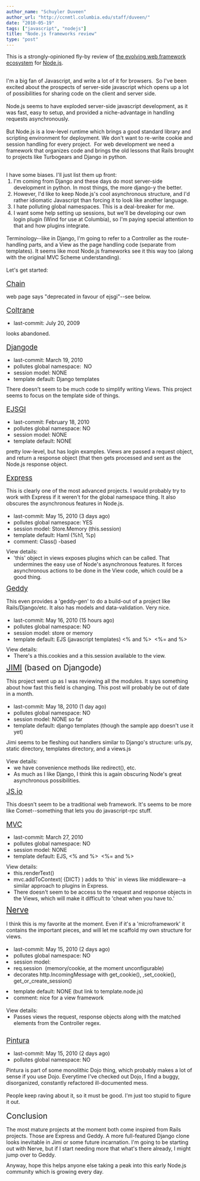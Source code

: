 ```yaml
---
author_name: "Schuyler Duveen"
author_url: "http://ccnmtl.columbia.edu/staff/duveen/"
date: "2010-05-19"
tags: ["javascript", "nodejs"]
title: "Node.js frameworks review"
type: "post"
---
```


This is a strongly-opinioned fly-by review of&nbsp;<a href="http://wiki.github.com/ry/node/modules#web-frameworks-micro" id="jco2" title="the evolving web framework ecosystem">the evolving web framework ecosystem</a>&nbsp;for&nbsp;<a href="http://nodejs.org" id="pauc" title="Node.js">Node.js</a>.<div><br />I'm a big fan of Javascript, and write a lot of it for browsers. &nbsp;So I've been excited about the prospects of server-side javascript which opens up a lot of possibilities for sharing code on the client and server side.<br /><br /><div style="margin-top: 0px; margin-bottom: 0px; ">Node.js seems to have exploded server-side javascript development, as it was fast, easy to setup, and provided a niche-advantage in handling requests asynchronously.</div><br /><div style="margin-top: 0px; margin-bottom: 0px; ">But Node.js is a low-level runtime which brings a good standard library and scripting environment for deployment. We don't want to re-write cookie and session handling for every project. &nbsp;For web development we need a framework that organizes code and brings the old lessons that Rails brought to projects like Turbogears and Django in python.</div></div><br />

<!--more-->

<meta http-equiv="content-type" content="text/html; charset=utf-8"><div><div style="margin-top: 0px; margin-bottom: 0px; ">I have some biases. I'll just list them up front:</div><ol style="margin-top: 0px; margin-right: 0px; margin-bottom: 0px; margin-left: 20px; border-top-width: 0px; border-right-width: 0px; border-bottom-width: 0px; border-left-width: 0px; border-style: initial; border-color: initial; padding-top: 0px; padding-right: 0px; padding-bottom: 0px; padding-left: 0px; font-size: 1em; font-weight: normal; list-style-type: decimal; list-style-position: outside; list-style-image: initial; background-repeat: no-repeat repeat; "><li style="margin-top: 0px; margin-right: 0px; margin-bottom: 0px; margin-left: 0px; border-top-width: 0px; border-right-width: 0px; border-bottom-width: 0px; border-left-width: 0px; border-style: initial; border-color: initial; padding-top: 0px; padding-right: 0px; padding-bottom: 0px; padding-left: 0px; font-size: 1em; font-weight: normal; ">I'm coming from Django and these days do most server-side development in python. In most things, the more django-y the better.</li><li style="margin-top: 0px; margin-right: 0px; margin-bottom: 0px; margin-left: 0px; border-top-width: 0px; border-right-width: 0px; border-bottom-width: 0px; border-left-width: 0px; border-style: initial; border-color: initial; padding-top: 0px; padding-right: 0px; padding-bottom: 0px; padding-left: 0px; font-size: 1em; font-weight: normal; ">However, I'd like to keep Node.js's cool asynchronous structure, and I'd rather idiomatic Javascript than forcing it to look like another language.</li><li style="margin-top: 0px; margin-right: 0px; margin-bottom: 0px; margin-left: 0px; border-top-width: 0px; border-right-width: 0px; border-bottom-width: 0px; border-left-width: 0px; border-style: initial; border-color: initial; padding-top: 0px; padding-right: 0px; padding-bottom: 0px; padding-left: 0px; font-size: 1em; font-weight: normal; ">I hate polluting global namespaces. This is a deal-breaker for me.</li><li style="margin-top: 0px; margin-right: 0px; margin-bottom: 0px; margin-left: 0px; border-top-width: 0px; border-right-width: 0px; border-bottom-width: 0px; border-left-width: 0px; border-style: initial; border-color: initial; padding-top: 0px; padding-right: 0px; padding-bottom: 0px; padding-left: 0px; font-size: 1em; font-weight: normal; ">I want some help setting up sessions, but we'll be developing our own login plugin (Wind for use at Columbia), so I'm paying special attention to that and how plugins integrate.</li></ol><div><br /></div><div>Terminology--like in Django, I'm going to refer to a Controller as the route-handling parts, and a View as the page handling code (separate from templates). It seems like most Node.js frameworks see it this way too (along with the original MVC Scheme understanding).</div><br /><div style="margin-top: 0px; margin-bottom: 0px; ">Let's get started:</div><br /><h2 style="margin-top: 0px; margin-right: 0px; margin-bottom: 0.75em; margin-left: 0px; border-top-width: 0px; border-right-width: 0px; border-bottom-width: 0px; border-left-width: 0px; border-style: initial; border-color: initial; padding-top: 0px; padding-right: 0px; padding-bottom: 0px; padding-left: 0px; font-size: 14pt; font-weight: normal; "><a href="http://github.com/hassox/chain/" id="esev" title="Chain" style="text-decoration: underline; ">Chain</a></h2><div style="margin-top: 0px; margin-bottom: 0px; ">web page says "deprecated in favour of ejsgi"--see below.</div><br /><h2 style="margin-top: 0px; margin-right: 0px; margin-bottom: 0.75em; margin-left: 0px; border-top-width: 0px; border-right-width: 0px; border-bottom-width: 0px; border-left-width: 0px; border-style: initial; border-color: initial; padding-top: 0px; padding-right: 0px; padding-bottom: 0px; padding-left: 0px; font-size: 14pt; font-weight: normal; "><a href="http://github.com/ujh/coltrane" id="hfzl" title="Coltrane" style="text-decoration: underline; ">Coltrane</a></h2><div><ul style="margin-top: 0px; margin-right: 0px; margin-bottom: 0.75em; margin-left: 20px; border-top-width: 0px; border-right-width: 0px; border-bottom-width: 0px; border-left-width: 0px; border-style: initial; border-color: initial; padding-top: 0px; padding-right: 0px; padding-bottom: 0px; padding-left: 0px; font-size: 1em; font-weight: normal; list-style-type: disc; list-style-position: outside; list-style-image: initial; background-repeat: no-repeat repeat; "><li style="margin-top: 0px; margin-right: 0px; margin-bottom: 0px; margin-left: 0px; border-top-width: 0px; border-right-width: 0px; border-bottom-width: 0px; border-left-width: 0px; border-style: initial; border-color: initial; padding-top: 0px; padding-right: 0px; padding-bottom: 0px; padding-left: 0px; font-size: 1em; font-weight: normal; ">last-commit: July 20, 2009</li></ul><div>looks abandoned.</div></div><div><br /></div><h2 style="margin-top: 0px; margin-right: 0px; margin-bottom: 0.75em; margin-left: 0px; border-top-width: 0px; border-right-width: 0px; border-bottom-width: 0px; border-left-width: 0px; border-style: initial; border-color: initial; padding-top: 0px; padding-right: 0px; padding-bottom: 0px; padding-left: 0px; font-size: 14pt; font-weight: normal; "><a href="http://github.com/simonw/djangode" id="jdzu" title="Djangode" style="text-decoration: underline; ">Djangode</a></h2><div><ul style="margin-top: 0px; margin-right: 0px; margin-bottom: 0.75em; margin-left: 20px; border-top-width: 0px; border-right-width: 0px; border-bottom-width: 0px; border-left-width: 0px; border-style: initial; border-color: initial; padding-top: 0px; padding-right: 0px; padding-bottom: 0px; padding-left: 0px; font-size: 1em; font-weight: normal; list-style-type: disc; list-style-position: outside; list-style-image: initial; background-repeat: no-repeat repeat; "><li style="margin-top: 0px; margin-right: 0px; margin-bottom: 0px; margin-left: 0px; border-top-width: 0px; border-right-width: 0px; border-bottom-width: 0px; border-left-width: 0px; border-style: initial; border-color: initial; padding-top: 0px; padding-right: 0px; padding-bottom: 0px; padding-left: 0px; font-size: 1em; font-weight: normal; ">last-commit: March 19, 2010</li><li style="margin-top: 0px; margin-right: 0px; margin-bottom: 0px; margin-left: 0px; border-top-width: 0px; border-right-width: 0px; border-bottom-width: 0px; border-left-width: 0px; border-style: initial; border-color: initial; padding-top: 0px; padding-right: 0px; padding-bottom: 0px; padding-left: 0px; font-size: 1em; font-weight: normal; ">pollutes global namespace: &nbsp;NO</li><li style="margin-top: 0px; margin-right: 0px; margin-bottom: 0px; margin-left: 0px; border-top-width: 0px; border-right-width: 0px; border-bottom-width: 0px; border-left-width: 0px; border-style: initial; border-color: initial; padding-top: 0px; padding-right: 0px; padding-bottom: 0px; padding-left: 0px; font-size: 1em; font-weight: normal; ">session model: NONE</li><li style="margin-top: 0px; margin-right: 0px; margin-bottom: 0px; margin-left: 0px; border-top-width: 0px; border-right-width: 0px; border-bottom-width: 0px; border-left-width: 0px; border-style: initial; border-color: initial; padding-top: 0px; padding-right: 0px; padding-bottom: 0px; padding-left: 0px; font-size: 1em; font-weight: normal; ">template default: Django templates</li></ul>There doesn't seem to be much code to simplify writing Views. This project seems to focus on the template side of things.</div><div><br /></div><h2 style="margin-top: 0px; margin-right: 0px; margin-bottom: 0.75em; margin-left: 0px; border-top-width: 0px; border-right-width: 0px; border-bottom-width: 0px; border-left-width: 0px; border-style: initial; border-color: initial; padding-top: 0px; padding-right: 0px; padding-bottom: 0px; padding-left: 0px; font-size: 14pt; font-weight: normal; "><a href="http://github.com/isaacs/ejsgi" id="zgkn" title="EJSGI" style="text-decoration: underline; ">EJSGI</a></h2><div><ul style="margin-top: 0px; margin-right: 0px; margin-bottom: 0.75em; margin-left: 20px; border-top-width: 0px; border-right-width: 0px; border-bottom-width: 0px; border-left-width: 0px; border-style: initial; border-color: initial; padding-top: 0px; padding-right: 0px; padding-bottom: 0px; padding-left: 0px; font-size: 1em; font-weight: normal; list-style-type: disc; list-style-position: outside; list-style-image: initial; background-repeat: no-repeat repeat; "><li style="margin-top: 0px; margin-right: 0px; margin-bottom: 0px; margin-left: 0px; border-top-width: 0px; border-right-width: 0px; border-bottom-width: 0px; border-left-width: 0px; border-style: initial; border-color: initial; padding-top: 0px; padding-right: 0px; padding-bottom: 0px; padding-left: 0px; font-size: 1em; font-weight: normal; ">last-commit: February 18, 2010</li><li style="margin-top: 0px; margin-right: 0px; margin-bottom: 0px; margin-left: 0px; border-top-width: 0px; border-right-width: 0px; border-bottom-width: 0px; border-left-width: 0px; border-style: initial; border-color: initial; padding-top: 0px; padding-right: 0px; padding-bottom: 0px; padding-left: 0px; font-size: 1em; font-weight: normal; ">pollutes global namespace: NO</li><li style="margin-top: 0px; margin-right: 0px; margin-bottom: 0px; margin-left: 0px; border-top-width: 0px; border-right-width: 0px; border-bottom-width: 0px; border-left-width: 0px; border-style: initial; border-color: initial; padding-top: 0px; padding-right: 0px; padding-bottom: 0px; padding-left: 0px; font-size: 1em; font-weight: normal; ">session model:&nbsp;NONE</li><li style="margin-top: 0px; margin-right: 0px; margin-bottom: 0px; margin-left: 0px; border-top-width: 0px; border-right-width: 0px; border-bottom-width: 0px; border-left-width: 0px; border-style: initial; border-color: initial; padding-top: 0px; padding-right: 0px; padding-bottom: 0px; padding-left: 0px; font-size: 1em; font-weight: normal; ">template default:&nbsp;NONE</li></ul>pretty low-level, but has login examples. Views are passed a request object, and return a response object (that then gets processed and sent as the Node.js response object.</div><div><br /></div><h2 style="margin-top: 0px; margin-right: 0px; margin-bottom: 0.75em; margin-left: 0px; border-top-width: 0px; border-right-width: 0px; border-bottom-width: 0px; border-left-width: 0px; border-style: initial; border-color: initial; padding-top: 0px; padding-right: 0px; padding-bottom: 0px; padding-left: 0px; font-size: 14pt; font-weight: normal; "><a href="http://github.com/isaacs/ejsgi" id="zgkn" title="EJSGI" style="text-decoration: underline; "></a><a href="http://github.com/visionmedia/express/tree/master" id="dnwu" title="Express" style="text-decoration: underline; ">Express</a></h2><div>This is clearly one of the most advanced projects. I would probably try to work with Express if it weren't for the global namespace thing. It also obscures the asynchronous features in Node.js.</div><div><br /></div><div><ul style="margin-top: 0px; margin-right: 0px; margin-bottom: 0.75em; margin-left: 20px; border-top-width: 0px; border-right-width: 0px; border-bottom-width: 0px; border-left-width: 0px; border-style: initial; border-color: initial; padding-top: 0px; padding-right: 0px; padding-bottom: 0px; padding-left: 0px; font-size: 1em; font-weight: normal; list-style-type: disc; list-style-position: outside; list-style-image: initial; background-repeat: no-repeat repeat; "><li style="margin-top: 0px; margin-right: 0px; margin-bottom: 0px; margin-left: 0px; border-top-width: 0px; border-right-width: 0px; border-bottom-width: 0px; border-left-width: 0px; border-style: initial; border-color: initial; padding-top: 0px; padding-right: 0px; padding-bottom: 0px; padding-left: 0px; font-size: 1em; font-weight: normal; ">last-commit: May 15, 2010 (3 days ago)</li><li style="margin-top: 0px; margin-right: 0px; margin-bottom: 0px; margin-left: 0px; border-top-width: 0px; border-right-width: 0px; border-bottom-width: 0px; border-left-width: 0px; border-style: initial; border-color: initial; padding-top: 0px; padding-right: 0px; padding-bottom: 0px; padding-left: 0px; font-size: 1em; font-weight: normal; ">pollutes global namespace: YES</li><li style="margin-top: 0px; margin-right: 0px; margin-bottom: 0px; margin-left: 0px; border-top-width: 0px; border-right-width: 0px; border-bottom-width: 0px; border-left-width: 0px; border-style: initial; border-color: initial; padding-top: 0px; padding-right: 0px; padding-bottom: 0px; padding-left: 0px; font-size: 1em; font-weight: normal; ">session model: Store.Memory (this.session)</li><li style="margin-top: 0px; margin-right: 0px; margin-bottom: 0px; margin-left: 0px; border-top-width: 0px; border-right-width: 0px; border-bottom-width: 0px; border-left-width: 0px; border-style: initial; border-color: initial; padding-top: 0px; padding-right: 0px; padding-bottom: 0px; padding-left: 0px; font-size: 1em; font-weight: normal; ">template default: Haml (%h1, %p)</li><li style="margin-top: 0px; margin-right: 0px; margin-bottom: 0px; margin-left: 0px; border-top-width: 0px; border-right-width: 0px; border-bottom-width: 0px; border-left-width: 0px; border-style: initial; border-color: initial; padding-top: 0px; padding-right: 0px; padding-bottom: 0px; padding-left: 0px; font-size: 1em; font-weight: normal; ">comment: Class() -based</li></ul>View details:&nbsp;</div><div><ul style="margin-top: 0px; margin-right: 0px; margin-bottom: 0.75em; margin-left: 20px; border-top-width: 0px; border-right-width: 0px; border-bottom-width: 0px; border-left-width: 0px; border-style: initial; border-color: initial; padding-top: 0px; padding-right: 0px; padding-bottom: 0px; padding-left: 0px; font-size: 1em; font-weight: normal; list-style-type: disc; list-style-position: outside; list-style-image: initial; background-repeat: no-repeat repeat; "><li style="margin-top: 0px; margin-right: 0px; margin-bottom: 0px; margin-left: 0px; border-top-width: 0px; border-right-width: 0px; border-bottom-width: 0px; border-left-width: 0px; border-style: initial; border-color: initial; padding-top: 0px; padding-right: 0px; padding-bottom: 0px; padding-left: 0px; font-size: 1em; font-weight: normal; ">'this'&nbsp;object in views exposes plugins which can be called. That undermines the easy use of Node's asynchronous features. It forces asynchronous actions to be done in the View code, which could be a good thing.</li></ul></div><h2 style="margin-top: 0px; margin-right: 0px; margin-bottom: 0.75em; margin-left: 0px; border-top-width: 0px; border-right-width: 0px; border-bottom-width: 0px; border-left-width: 0px; border-style: initial; border-color: initial; padding-top: 0px; padding-right: 0px; padding-bottom: 0px; padding-left: 0px; font-size: 14pt; font-weight: normal; "><a href="http://github.com/mde/geddy" id="gso-" title="Geddy" style="text-decoration: underline; ">Ge</a><a href="http://github.com/mde/geddy" id="gso-" title="Geddy" style="text-decoration: underline; ">ddy</a></h2><div>This even provides a 'geddy-gen' to do a build-out of a project like Rails/Django/etc. It also has models and data-validation. Very nice.</div><div><br /></div><div><ul style="margin-top: 0px; margin-right: 0px; margin-bottom: 0.75em; margin-left: 20px; border-top-width: 0px; border-right-width: 0px; border-bottom-width: 0px; border-left-width: 0px; border-style: initial; border-color: initial; padding-top: 0px; padding-right: 0px; padding-bottom: 0px; padding-left: 0px; font-size: 1em; font-weight: normal; list-style-type: disc; list-style-position: outside; list-style-image: initial; background-repeat: no-repeat repeat; "><li style="margin-top: 0px; margin-right: 0px; margin-bottom: 0px; margin-left: 0px; border-top-width: 0px; border-right-width: 0px; border-bottom-width: 0px; border-left-width: 0px; border-style: initial; border-color: initial; padding-top: 0px; padding-right: 0px; padding-bottom: 0px; padding-left: 0px; font-size: 1em; font-weight: normal; ">last-commit: May 16, 2010 (15 hours ago)</li><li style="margin-top: 0px; margin-right: 0px; margin-bottom: 0px; margin-left: 0px; border-top-width: 0px; border-right-width: 0px; border-bottom-width: 0px; border-left-width: 0px; border-style: initial; border-color: initial; padding-top: 0px; padding-right: 0px; padding-bottom: 0px; padding-left: 0px; font-size: 1em; font-weight: normal; ">pollutes global namespace: NO</li><li style="margin-top: 0px; margin-right: 0px; margin-bottom: 0px; margin-left: 0px; border-top-width: 0px; border-right-width: 0px; border-bottom-width: 0px; border-left-width: 0px; border-style: initial; border-color: initial; padding-top: 0px; padding-right: 0px; padding-bottom: 0px; padding-left: 0px; font-size: 1em; font-weight: normal; ">session model: store or memory</li><li style="margin-top: 0px; margin-right: 0px; margin-bottom: 0px; margin-left: 0px; border-top-width: 0px; border-right-width: 0px; border-bottom-width: 0px; border-left-width: 0px; border-style: initial; border-color: initial; padding-top: 0px; padding-right: 0px; padding-bottom: 0px; padding-left: 0px; font-size: 1em; font-weight: normal; ">template default: EJS (javascript templates)&nbsp;&lt;% and %&gt; &nbsp;&lt;%= and %&gt;</li></ul>View details:</div><div><ul style="margin-top: 0px; margin-right: 0px; margin-bottom: 0.75em; margin-left: 20px; border-top-width: 0px; border-right-width: 0px; border-bottom-width: 0px; border-left-width: 0px; border-style: initial; border-color: initial; padding-top: 0px; padding-right: 0px; padding-bottom: 0px; padding-left: 0px; font-size: 1em; font-weight: normal; list-style-type: disc; list-style-position: outside; list-style-image: initial; background-repeat: no-repeat repeat; "><li style="margin-top: 0px; margin-right: 0px; margin-bottom: 0px; margin-left: 0px; border-top-width: 0px; border-right-width: 0px; border-bottom-width: 0px; border-left-width: 0px; border-style: initial; border-color: initial; padding-top: 0px; padding-right: 0px; padding-bottom: 0px; padding-left: 0px; font-size: 1em; font-weight: normal; ">There's a this.cookies and a this.session available to the view.</li></ul><h2 style="margin-top: 0px; margin-right: 0px; margin-bottom: 0.75em; margin-left: 0px; border-top-width: 0px; border-right-width: 0px; border-bottom-width: 0px; border-left-width: 0px; border-style: initial; border-color: initial; padding-top: 0px; padding-right: 0px; padding-bottom: 0px; padding-left: 0px; font-size: 1.5em; font-weight: normal; "><a href="http://github.com/colingourlay/jimi" style="text-decoration: underline; ">JIMI</a>&nbsp;(based on Djangode)</h2><div>This project went up as I was reviewing all the modules. It says something about how fast this field is changing. This post will probably be out of date in a month.</div><div><br /></div><div><ul style="margin-top: 0px; margin-right: 0px; margin-bottom: 0.75em; margin-left: 20px; border-top-width: 0px; border-right-width: 0px; border-bottom-width: 0px; border-left-width: 0px; border-style: initial; border-color: initial; padding-top: 0px; padding-right: 0px; padding-bottom: 0px; padding-left: 0px; font-size: 1em; font-weight: normal; list-style-type: disc; list-style-position: outside; list-style-image: initial; background-repeat: no-repeat repeat; "><li style="margin-top: 0px; margin-right: 0px; margin-bottom: 0px; margin-left: 0px; border-top-width: 0px; border-right-width: 0px; border-bottom-width: 0px; border-left-width: 0px; border-style: initial; border-color: initial; padding-top: 0px; padding-right: 0px; padding-bottom: 0px; padding-left: 0px; font-size: 1em; font-weight: normal; ">last-commit: May 18, 2010 (1 day ago)</li><li style="margin-top: 0px; margin-right: 0px; margin-bottom: 0px; margin-left: 0px; border-top-width: 0px; border-right-width: 0px; border-bottom-width: 0px; border-left-width: 0px; border-style: initial; border-color: initial; padding-top: 0px; padding-right: 0px; padding-bottom: 0px; padding-left: 0px; font-size: 1em; font-weight: normal; ">pollutes global namespace: NO</li><li style="margin-top: 0px; margin-right: 0px; margin-bottom: 0px; margin-left: 0px; border-top-width: 0px; border-right-width: 0px; border-bottom-width: 0px; border-left-width: 0px; border-style: initial; border-color: initial; padding-top: 0px; padding-right: 0px; padding-bottom: 0px; padding-left: 0px; font-size: 1em; font-weight: normal; ">session model: NONE so far</li><li style="margin-top: 0px; margin-right: 0px; margin-bottom: 0px; margin-left: 0px; border-top-width: 0px; border-right-width: 0px; border-bottom-width: 0px; border-left-width: 0px; border-style: initial; border-color: initial; padding-top: 0px; padding-right: 0px; padding-bottom: 0px; padding-left: 0px; font-size: 1em; font-weight: normal; ">template default: django templates (though the sample app doesn't use it yet)</li></ul>Jimi seems to be fleshing out handlers similar to Django's structure: urls.py, static directory, templates directory, and a views.js</div><div><br /></div><div>View details:<br /><ul style="margin-top: 0px; margin-right: 0px; margin-bottom: 0.75em; margin-left: 20px; border-top-width: 0px; border-right-width: 0px; border-bottom-width: 0px; border-left-width: 0px; border-style: initial; border-color: initial; padding-top: 0px; padding-right: 0px; padding-bottom: 0px; padding-left: 0px; font-size: 1em; font-weight: normal; list-style-type: disc; list-style-position: outside; list-style-image: initial; background-repeat: no-repeat repeat; "><li style="margin-top: 0px; margin-right: 0px; margin-bottom: 0px; margin-left: 0px; border-top-width: 0px; border-right-width: 0px; border-bottom-width: 0px; border-left-width: 0px; border-style: initial; border-color: initial; padding-top: 0px; padding-right: 0px; padding-bottom: 0px; padding-left: 0px; font-size: 1em; font-weight: normal; ">we have convenience methods like redirect(), etc.&nbsp;</li><li style="margin-top: 0px; margin-right: 0px; margin-bottom: 0px; margin-left: 0px; border-top-width: 0px; border-right-width: 0px; border-bottom-width: 0px; border-left-width: 0px; border-style: initial; border-color: initial; padding-top: 0px; padding-right: 0px; padding-bottom: 0px; padding-left: 0px; font-size: 1em; font-weight: normal; ">As much as I like Django, I think this is again obscuring Node's great asynchronous possibilities.</li></ul></div></div><h2 style="margin-top: 0px; margin-right: 0px; margin-bottom: 0.75em; margin-left: 0px; border-top-width: 0px; border-right-width: 0px; border-bottom-width: 0px; border-left-width: 0px; border-style: initial; border-color: initial; padding-top: 0px; padding-right: 0px; padding-bottom: 0px; padding-left: 0px; font-size: 14pt; font-weight: normal; "><a href="http://github.com/mcarter/js.io" style="text-decoration: underline; ">JS.io</a></h2><div>This doesn't seem to be a traditional web framework. It's seems to be more like Comet--something that lets you do javascript-rpc stuff.</div><div><br /></div><h2 style="margin-top: 0px; margin-right: 0px; margin-bottom: 0.75em; margin-left: 0px; border-top-width: 0px; border-right-width: 0px; border-bottom-width: 0px; border-left-width: 0px; border-style: initial; border-color: initial; padding-top: 0px; padding-right: 0px; padding-bottom: 0px; padding-left: 0px; font-size: 14pt; font-weight: normal; "><a href="http://github.com/tuxychandru/mvc.js" id="e:ep" title="MVC" style="text-decoration: underline; ">MVC</a></h2><div><ul style="margin-top: 0px; margin-right: 0px; margin-bottom: 0.75em; margin-left: 20px; border-top-width: 0px; border-right-width: 0px; border-bottom-width: 0px; border-left-width: 0px; border-style: initial; border-color: initial; padding-top: 0px; padding-right: 0px; padding-bottom: 0px; padding-left: 0px; font-size: 1em; font-weight: normal; list-style-type: disc; list-style-position: outside; list-style-image: initial; background-repeat: no-repeat repeat; "><li style="margin-top: 0px; margin-right: 0px; margin-bottom: 0px; margin-left: 0px; border-top-width: 0px; border-right-width: 0px; border-bottom-width: 0px; border-left-width: 0px; border-style: initial; border-color: initial; padding-top: 0px; padding-right: 0px; padding-bottom: 0px; padding-left: 0px; font-size: 1em; font-weight: normal; ">last-commit: March 27, 2010</li><li style="margin-top: 0px; margin-right: 0px; margin-bottom: 0px; margin-left: 0px; border-top-width: 0px; border-right-width: 0px; border-bottom-width: 0px; border-left-width: 0px; border-style: initial; border-color: initial; padding-top: 0px; padding-right: 0px; padding-bottom: 0px; padding-left: 0px; font-size: 1em; font-weight: normal; ">pollutes global namespace: NO</li><li style="margin-top: 0px; margin-right: 0px; margin-bottom: 0px; margin-left: 0px; border-top-width: 0px; border-right-width: 0px; border-bottom-width: 0px; border-left-width: 0px; border-style: initial; border-color: initial; padding-top: 0px; padding-right: 0px; padding-bottom: 0px; padding-left: 0px; font-size: 1em; font-weight: normal; ">session model: NONE</li><li style="margin-top: 0px; margin-right: 0px; margin-bottom: 0px; margin-left: 0px; border-top-width: 0px; border-right-width: 0px; border-bottom-width: 0px; border-left-width: 0px; border-style: initial; border-color: initial; padding-top: 0px; padding-right: 0px; padding-bottom: 0px; padding-left: 0px; font-size: 1em; font-weight: normal; ">template default: EJS, &lt;% and %&gt; &nbsp;&lt;%= and %&gt;</li></ul>View details:</div><div><ul style="margin-top: 0px; margin-right: 0px; margin-bottom: 0.75em; margin-left: 20px; border-top-width: 0px; border-right-width: 0px; border-bottom-width: 0px; border-left-width: 0px; border-style: initial; border-color: initial; padding-top: 0px; padding-right: 0px; padding-bottom: 0px; padding-left: 0px; font-size: 1em; font-weight: normal; list-style-type: disc; list-style-position: outside; list-style-image: initial; background-repeat: no-repeat repeat; "><li style="margin-top: 0px; margin-right: 0px; margin-bottom: 0px; margin-left: 0px; border-top-width: 0px; border-right-width: 0px; border-bottom-width: 0px; border-left-width: 0px; border-style: initial; border-color: initial; padding-top: 0px; padding-right: 0px; padding-bottom: 0px; padding-left: 0px; font-size: 1em; font-weight: normal; ">this.renderText()</li><li style="margin-top: 0px; margin-right: 0px; margin-bottom: 0px; margin-left: 0px; border-top-width: 0px; border-right-width: 0px; border-bottom-width: 0px; border-left-width: 0px; border-style: initial; border-color: initial; padding-top: 0px; padding-right: 0px; padding-bottom: 0px; padding-left: 0px; font-size: 1em; font-weight: normal; ">mvc.addToContext( {DICT} ) adds to 'this' in views like middleware--a similar approach to plugins in Express.</li><li style="margin-top: 0px; margin-right: 0px; margin-bottom: 0px; margin-left: 0px; border-top-width: 0px; border-right-width: 0px; border-bottom-width: 0px; border-left-width: 0px; border-style: initial; border-color: initial; padding-top: 0px; padding-right: 0px; padding-bottom: 0px; padding-left: 0px; font-size: 1em; font-weight: normal; ">There doesn't seem to be access to the request and response objects in the Views, which will make it difficult to 'cheat when you have to.'</li></ul></div><div><h2 style="margin-top: 0px; margin-right: 0px; margin-bottom: 0.75em; margin-left: 0px; border-top-width: 0px; border-right-width: 0px; border-bottom-width: 0px; border-left-width: 0px; border-style: initial; border-color: initial; padding-top: 0px; padding-right: 0px; padding-bottom: 0px; padding-left: 0px; font-size: 1.5em; font-weight: normal; "><a href="http://github.com/gjritter/nerve" id="wibx" title="Nerve" style="text-decoration: underline; ">Nerve</a></h2></div><div>I think this is my favorite at the moment. Even if it's a 'microframework' it contains the important pieces, and will let me scaffold my own structure for views.</div><div><br /></div><div><li style="margin-top: 0px; margin-right: 0px; margin-bottom: 0px; margin-left: 0px; border-top-width: 0px; border-right-width: 0px; border-bottom-width: 0px; border-left-width: 0px; border-style: initial; border-color: initial; padding-top: 0px; padding-right: 0px; padding-bottom: 0px; padding-left: 0px; font-size: 1em; font-weight: normal; ">last-commit: May 15, 2010 (2 days ago)</li><li style="margin-top: 0px; margin-right: 0px; margin-bottom: 0px; margin-left: 0px; border-top-width: 0px; border-right-width: 0px; border-bottom-width: 0px; border-left-width: 0px; border-style: initial; border-color: initial; padding-top: 0px; padding-right: 0px; padding-bottom: 0px; padding-left: 0px; font-size: 1em; font-weight: normal; ">pollutes global namespace: NO</li><li style="margin-top: 0px; margin-right: 0px; margin-bottom: 0px; margin-left: 0px; border-top-width: 0px; border-right-width: 0px; border-bottom-width: 0px; border-left-width: 0px; border-style: initial; border-color: initial; padding-top: 0px; padding-right: 0px; padding-bottom: 0px; padding-left: 0px; font-size: 1em; font-weight: normal; ">session model:<ul style="margin-top: 0px; margin-right: 0px; margin-bottom: 0.75em; margin-left: 20px; border-top-width: 0px; border-right-width: 0px; border-bottom-width: 0px; border-left-width: 0px; border-style: initial; border-color: initial; padding-top: 0px; padding-right: 0px; padding-bottom: 0px; padding-left: 0px; font-size: 1em; font-weight: normal; list-style-type: disc; list-style-position: outside; list-style-image: initial; background-repeat: no-repeat repeat; "><li style="margin-top: 0px; margin-right: 0px; margin-bottom: 0px; margin-left: 0px; border-top-width: 0px; border-right-width: 0px; border-bottom-width: 0px; border-left-width: 0px; border-style: initial; border-color: initial; padding-top: 0px; padding-right: 0px; padding-bottom: 0px; padding-left: 0px; font-size: 1em; font-weight: normal; ">req.session &nbsp;(memory/cookie, at the moment unconfigurable)</li><li style="margin-top: 0px; margin-right: 0px; margin-bottom: 0px; margin-left: 0px; border-top-width: 0px; border-right-width: 0px; border-bottom-width: 0px; border-left-width: 0px; border-style: initial; border-color: initial; padding-top: 0px; padding-right: 0px; padding-bottom: 0px; padding-left: 0px; font-size: 1em; font-weight: normal; ">decorates http.IncomingMessage&nbsp;with get_cookie(), ,set_cookie(), get_or_create_session()</li></ul></li><li style="margin-top: 0px; margin-right: 0px; margin-bottom: 0px; margin-left: 0px; border-top-width: 0px; border-right-width: 0px; border-bottom-width: 0px; border-left-width: 0px; border-style: initial; border-color: initial; padding-top: 0px; padding-right: 0px; padding-bottom: 0px; padding-left: 0px; font-size: 1em; font-weight: normal; ">template default: NONE (but link to template.node.js)</li><li style="margin-top: 0px; margin-right: 0px; margin-bottom: 0px; margin-left: 0px; border-top-width: 0px; border-right-width: 0px; border-bottom-width: 0px; border-left-width: 0px; border-style: initial; border-color: initial; padding-top: 0px; padding-right: 0px; padding-bottom: 0px; padding-left: 0px; font-size: 1em; font-weight: normal; ">comment: nice for a view framework</li><div><br /></div>View details:</div><div><ul style="margin-top: 0px; margin-right: 0px; margin-bottom: 0.75em; margin-left: 20px; border-top-width: 0px; border-right-width: 0px; border-bottom-width: 0px; border-left-width: 0px; border-style: initial; border-color: initial; padding-top: 0px; padding-right: 0px; padding-bottom: 0px; padding-left: 0px; font-size: 1em; font-weight: normal; list-style-type: disc; list-style-position: outside; list-style-image: initial; background-repeat: no-repeat repeat; "><li style="margin-top: 0px; margin-right: 0px; margin-bottom: 0px; margin-left: 0px; border-top-width: 0px; border-right-width: 0px; border-bottom-width: 0px; border-left-width: 0px; border-style: initial; border-color: initial; padding-top: 0px; padding-right: 0px; padding-bottom: 0px; padding-left: 0px; font-size: 1em; font-weight: normal; ">Passes views the request, response objects along with the matched elements from the Controller regex.</li></ul></div><br /><h2 style="margin-top: 0px; margin-right: 0px; margin-bottom: 0.75em; margin-left: 0px; border-top-width: 0px; border-right-width: 0px; border-bottom-width: 0px; border-left-width: 0px; border-style: initial; border-color: initial; padding-top: 0px; padding-right: 0px; padding-bottom: 0px; padding-left: 0px; font-size: 14pt; font-weight: normal; "><a href="http://github.com/kriszyp/pintura" id="hcx:" title="Pintura" style="text-decoration: underline; ">Pintura</a></h2><div><ul style="margin-top: 0px; margin-right: 0px; margin-bottom: 0.75em; margin-left: 20px; border-top-width: 0px; border-right-width: 0px; border-bottom-width: 0px; border-left-width: 0px; border-style: initial; border-color: initial; padding-top: 0px; padding-right: 0px; padding-bottom: 0px; padding-left: 0px; font-size: 1em; font-weight: normal; list-style-type: disc; list-style-position: outside; list-style-image: initial; background-repeat: no-repeat repeat; "><li style="margin-top: 0px; margin-right: 0px; margin-bottom: 0px; margin-left: 0px; border-top-width: 0px; border-right-width: 0px; border-bottom-width: 0px; border-left-width: 0px; border-style: initial; border-color: initial; padding-top: 0px; padding-right: 0px; padding-bottom: 0px; padding-left: 0px; font-size: 1em; font-weight: normal; ">last-commit: May 15, 2010 (2 days ago)</li><li style="margin-top: 0px; margin-right: 0px; margin-bottom: 0px; margin-left: 0px; border-top-width: 0px; border-right-width: 0px; border-bottom-width: 0px; border-left-width: 0px; border-style: initial; border-color: initial; padding-top: 0px; padding-right: 0px; padding-bottom: 0px; padding-left: 0px; font-size: 1em; font-weight: normal; ">pollutes global namespace: NO</li></ul>Pintura is part of some monolithic Dojo thing, which probably makes a lot of sense if you use Dojo. Everytime I've checked out Dojo, I find a buggy, disorganized, constantly refactored ill-documented mess.</div><div><br /></div><div>People keep raving about it, so it must be good. I'm just too stupid to figure it out.</div></div><div><br /></div><h2 style="margin-top: 0px; margin-right: 0px; margin-bottom: 0.75em; margin-left: 0px; border-top-width: 0px; border-right-width: 0px; border-bottom-width: 0px; border-left-width: 0px; border-style: initial; border-color: initial; padding-top: 0px; padding-right: 0px; padding-bottom: 0px; padding-left: 0px; font-size: 1.5em; font-weight: normal; ">Conclusion</h2><p style="margin-top: 0px; margin-right: 0px; margin-bottom: 0.75em; margin-left: 0px; border-top-width: 0px; border-right-width: 0px; border-bottom-width: 0px; border-left-width: 0px; border-style: initial; border-color: initial; padding-top: 0px; padding-right: 0px; padding-bottom: 0px; padding-left: 0px; font-size: 1em; font-weight: normal; ">The most mature projects at the moment both come inspired from Rails projects. Those are Express and Geddy. A more full-featured Django clone looks inevitable in Jimi or some future incarnation. I'm going to be starting out with Nerve, but if I start needing more that what's there already, I might jump over to Geddy.</p><div>Anyway, hope this helps anyone else taking a peak into this early Node.js community which is growing every day.</div>
